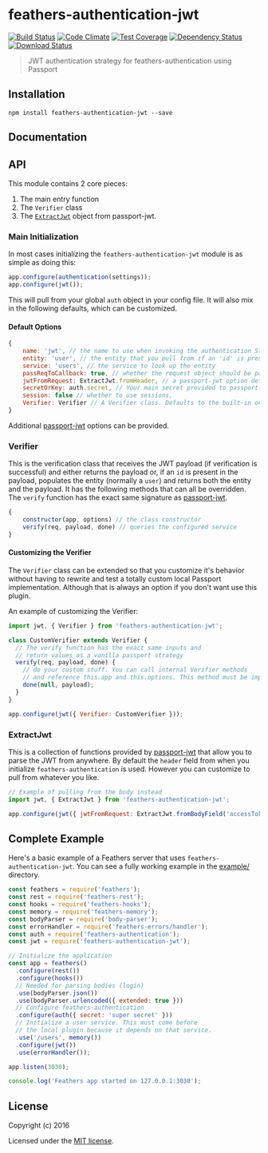 # feathers-authentication-jwt

[![Build Status](https://travis-ci.org/feathersjs/feathers-authentication-jwt.png?branch=master)](https://travis-ci.org/feathersjs/feathers-authentication-jwt)
[![Code Climate](https://codeclimate.com/github/feathersjs/feathers-authentication-jwt/badges/gpa.svg)](https://codeclimate.com/github/feathersjs/feathers-authentication-jwt)
[![Test Coverage](https://codeclimate.com/github/feathersjs/feathers-authentication-jwt/badges/coverage.svg)](https://codeclimate.com/github/feathersjs/feathers-authentication-jwt/coverage)
[![Dependency Status](https://img.shields.io/david/feathersjs/feathers-authentication-jwt.svg?style=flat-square)](https://david-dm.org/feathersjs/feathers-authentication-jwt)
[![Download Status](https://img.shields.io/npm/dm/feathers-authentication-jwt.svg?style=flat-square)](https://www.npmjs.com/package/feathers-authentication-jwt)

> JWT authentication strategy for feathers-authentication using Passport

## Installation

```
npm install feathers-authentication-jwt --save
```

## Documentation

<!-- Please refer to the [feathers-authentication-jwt documentation](http://docs.feathersjs.com/) for more details. -->

## API

This module contains 2 core pieces:

1. The main entry function
2. The `Verifier` class
3. The [`ExtractJwt`](https://github.com/themikenicholson/passport-jwt#extracting-the-jwt-from-the-request) object from passport-jwt.

### Main Initialization

In most cases initializing the `feathers-authentication-jwt` module is as simple as doing this:

```js
app.configure(authentication(settings));
app.configure(jwt());
```

This will pull from your global `auth` object in your config file. It will also mix in the following defaults, which can be customized.

#### Default Options

```js
{
    name: 'jwt', // the name to use when invoking the authentication Strategy
    entity: 'user', // the entity that you pull from if an 'id' is present in the payload
    service: 'users', // the service to look up the entity
    passReqToCallback: true, // whether the request object should be passed to `verify`
    jwtFromRequest: ExtractJwt.fromHeader, // a passport-jwt option determining where to parse the JWT
    secretOrKey: auth.secret, // Your main secret provided to passport-jwt
    session: false // whether to use sessions,
    Verifier: Verifier // A Verifier class. Defaults to the built-in one but can be a custom one. See below for details.
}
```

Additional [passport-jwt](https://github.com/themikenicholson/passport-jwt) options can be provided.

### Verifier

This is the verification class that receives the JWT payload (if verification is successful) and either returns the payload or, if an `id` is present in the payload, populates the entity (normally a `user`) and returns both the entity and the payload. It has the following methods that can all be overridden. The `verify` function has the exact same signature as [passport-jwt](https://github.com/themikenicholson/passport-jwt).

```js
{
    constructor(app, options) // the class constructor
    verify(req, payload, done) // queries the configured service
}
```

#### Customizing the Verifier

The `Verifier` class can be extended so that you customize it's behavior without having to rewrite and test a totally custom local Passport implementation. Although that is always an option if you don't want use this plugin.

An example of customizing the Verifier:

```js
import jwt, { Verifier } from 'feathers-authentication-jwt';

class CustomVerifier extends Verifier {
  // The verify function has the exact same inputs and 
  // return values as a vanilla passport strategy
  verify(req, payload, done) {
    // do your custom stuff. You can call internal Verifier methods
    // and reference this.app and this.options. This method must be implemented.
    done(null, payload);
  }
}

app.configure(jwt({ Verifier: CustomVerifier }));
```

### ExtractJwt

This is a collection of functions provided by [passport-jwt](https://github.com/themikenicholson/passport-jwt) that allow you to parse the JWT from anywhere. By default the `header` field from when you initialize `feathers-authentication` is used. However you can customize to pull from whatever you like.

```js
// Example of pulling from the body instead
import jwt, { ExtractJwt } from 'feathers-authentication-jwt';

app.configure(jwt({ jwtFromRequest: ExtractJwt.fromBodyField('accessToken') }));
```

## Complete Example

Here's a basic example of a Feathers server that uses `feathers-authentication-jwt`. You can see a fully working example in the [example/](./example/) directory.

```js
const feathers = require('feathers');
const rest = require('feathers-rest');
const hooks = require('feathers-hooks');
const memory = require('feathers-memory');
const bodyParser = require('body-parser');
const errorHandler = require('feathers-errors/handler');
const auth = require('feathers-authentication');
const jwt = require('feathers-authentication-jwt');

// Initialize the application
const app = feathers()
  .configure(rest())
  .configure(hooks())
  // Needed for parsing bodies (login)
  .use(bodyParser.json())
  .use(bodyParser.urlencoded({ extended: true }))
  // Configure feathers-authentication
  .configure(auth({ secret: 'super secret' }))
  // Initialize a user service. This must come before
  // the local plugin because it depends on that service.
  .use('/users', memory())
  .configure(jwt())
  .use(errorHandler());

app.listen(3030);

console.log('Feathers app started on 127.0.0.1:3030');
```

## License

Copyright (c) 2016

Licensed under the [MIT license](LICENSE).
